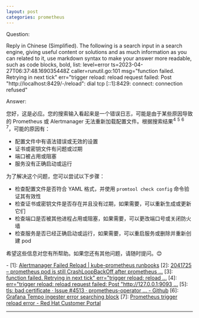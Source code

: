 ```yaml
---
layout: post
categories: prometheus
---
```

Question:

Reply in Chinese (Simplified).
The following is a search input in a search engine, giving useful content or solutions and as much information as you can related to it, use markdown syntax to make your answer more readable, such as code blocks, bold, list:
level=error ts=2023-04-27T06:37:48.169035448Z caller=runutil.go:101 msg="function failed. Retrying in next tick" err="trigger reload: reload request failed: Post \"http://localhost:8429/-/reload\": dial tcp [::1]:8429: connect: connection refused"

Answer:

您好，这是必应。您的搜索输入看起来是一个错误日志，可能是由于某些原因导致的 Prometheus 或 Alertmanager 无法重新加载配置文件。根据搜索结果<sup>4</sup> <sup>5</sup> <sup>6</sup> <sup>7</sup>，可能的原因有：

- 配置文件中有语法错误或无效的设置
- 证书或密钥文件有问题或过期
- 端口被占用或阻塞
- 服务没有正确启动或运行

为了解决这个问题，您可以尝试以下步骤：

- 检查配置文件是否符合 YAML 格式，并使用 `promtool check config` 命令验证其有效性
- 检查证书或密钥文件是否存在并且没有过期，如果需要，可以重新生成或更新它们
- 检查端口是否被其他进程占用或阻塞，如果需要，可以更改端口号或关闭防火墙
- 检查服务是否已经正确启动或运行，如果需要，可以重启服务或删除并重新创建 pod

希望这些信息对您有所帮助。如果您还有其他问题，请随时提问。😊

\-
\[1]: [Alertmanager Failed Reload | kube-prometheus runbooks](https://runbooks.prometheus-operator.dev/runbooks/alertmanager/alertmanagerfailedreload/)
\[2]: [2041725 – prometheus pod is still CrashLoopBackOff after prometheus ...](https://bugzilla.redhat.com/show_bug.cgi?id=2041725)
\[3]: [function failed. Retrying in next tick" err="trigger reload: reload ...](https://github.com/prometheus-operator/kube-prometheus/issues/507)
\[4]: [err="trigger reload: reload request failed: Post "http://127.0.0.1:9093 ...](https://github.com/prometheus-community/helm-charts/issues/955)
\[5]: [tls: bad certificate · Issue #4513 · prometheus-operator ... - Github](https://github.com/prometheus-operator/prometheus-operator/issues/4513)
\[6]: [Grafana Tempo ingester error searching block](https://community.grafana.com/t/grafana-tempo-ingester-error-searching-block/84573)
\[7]: [Prometheus trigger reload error - Red Hat Customer Portal](https://access.redhat.com/solutions/6719691)

<hr/>

